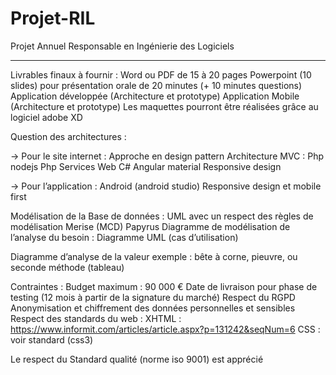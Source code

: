 # Projet-RIL
Projet Annuel Responsable en Ingénierie des Logiciels

------------------------------------------------------

Livrables finaux à fournir : 
Word ou PDF de 15 à 20 pages
Powerpoint (10 slides) pour présentation orale de 20 minutes (+ 10 minutes questions)
Application développée (Architecture et prototype)
Application Mobile (Architecture et prototype)
Les maquettes pourront être réalisées grâce au logiciel adobe XD

Question des architectures :

-> Pour le site internet : 
  Approche en design pattern
  Architecture MVC : 
  Php
  nodejs
  Php Services Web C#
  Angular material
Responsive design

-> Pour l’application :
  Android (android studio)
Responsive design et mobile first


Modélisation de la Base de données : 
  UML avec un respect des règles de modélisation
  Merise (MCD)
  Papyrus
  Diagramme de modélisation de l’analyse du besoin : 
  Diagramme UML (cas d’utilisation)


Diagramme d’analyse de la valeur
  exemple : bête à corne, pieuvre, ou seconde méthode (tableau)

Contraintes : 
Budget maximum : 90 000 €
Date de livraison pour phase de testing (12 mois à partir de la signature du marché)
Respect du RGPD
Anonymisation et chiffrement des données personnelles et sensibles
Respect des standards du web :
XHTML : https://www.informit.com/articles/article.aspx?p=131242&seqNum=6
CSS : voir standard (css3)

Le respect du Standard qualité (norme  iso 9001) est apprécié
